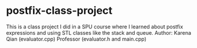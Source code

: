 # postfix-class-project
This is a class project I did in a SPU course where I learned about postfix expressions and using STL classes like the stack and queue.
Author: Karena Qian (evaluator.cpp) Professor (evaluator.h and main.cpp)
